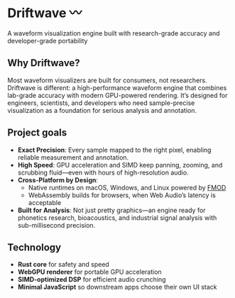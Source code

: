 # Driftwave 〰️

A waveform visualization engine built with research-grade accuracy and developer-grade portability

## Why Driftwave?  
Most waveform visualizers are built for consumers, not researchers. Driftwave is different: a high-performance waveform engine that combines lab-grade accuracy with modern GPU-powered rendering. It’s designed for engineers, scientists, and developers who need sample-precise visualization as a foundation for serious analysis and annotation.  

## Project goals  
- **Exact Precision**: Every sample mapped to the right pixel, enabling reliable measurement and annotation.  
- **High Speed**: GPU acceleration and SIMD keep panning, zooming, and scrubbing fluid—even with hours of high-resolution audio.  
- **Cross-Platform by Design**:  
  - Native runtimes on macOS, Windows, and Linux powered by [FMOD](https://www.fmod.com/)  
  - WebAssembly builds for browsers, when Web Audio’s latency is acceptable
- **Built for Analysis**: Not just pretty graphics—an engine ready for phonetics research, bioacoustics, and industrial signal analysis with sub-millisecond precision.  

## Technology  
- **Rust core** for safety and speed  
- **WebGPU renderer** for portable GPU acceleration  
- **SIMD-optimized DSP** for efficient audio crunching  
- **Minimal JavaScript** so downstream apps choose their own UI stack  

